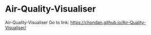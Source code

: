 # Air-Quality-Visualiser
Air-Quality-Visualiser
Go to link: https://chondan.github.io/Air-Quality-Visualiser/
